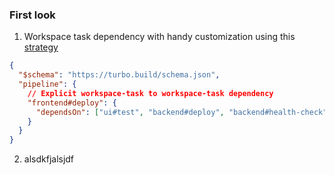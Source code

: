

### First look


1. Workspace task dependency with handy customization using this [strategy](https://turbo.build/repo/docs/core-concepts/monorepos/task-dependencies#from-arbitrary-workspaces)
```json
{
  "$schema": "https://turbo.build/schema.json",
  "pipeline": {
    // Explicit workspace-task to workspace-task dependency
    "frontend#deploy": {
      "dependsOn": ["ui#test", "backend#deploy", "backend#health-check"]
    }
  }
}
```
2.  alsdkfjalsjdf